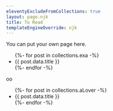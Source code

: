 ```yaml
---
eleventyExcludeFromCollections: true
layout: page.njk
title: To Read
templateEngineOverride: njk
---
```


You can put your own page here.

<ul>
{%- for post in collections.exa -%}
  <li>{{ post.data.title }}</li>
{%- endfor -%}
</ul>


oo

<ul>
{%- for post in collections.aLover -%}
  <li>{{ post.data.title }}</li>
{%- endfor -%}
</ul>